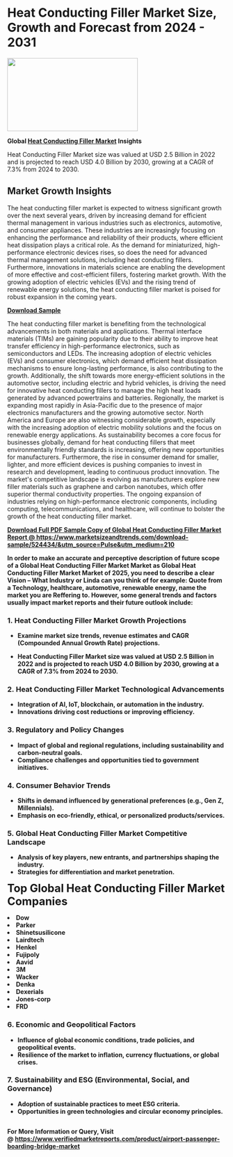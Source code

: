 <H1>Heat Conducting Filler Market Size, Growth and Forecast from 2024 - 2031</H1><img class="aligncenter size-medium wp-image-584254" src="https://thirdeyenews.in/wp-content/uploads/2024/09/Global-Market-Research-300x168.jpeg" alt="" width="300" height="168" /><p><strong>Global&nbsp;<a href="https://www.marketsizeandtrends.com/download-sample/524434/&amp;utm_source=Pulse&amp;utm_medium=210">Heat Conducting Filler Market</a> Insights</strong></p><p>Heat Conducting Filler Market size was valued at USD 2.5 Billion in 2022 and is projected to reach USD 4.0 Billion by 2030, growing at a CAGR of 7.3% from 2024 to 2030.</p><p><h2>Market Growth Insights</h2> <p>The heat conducting filler market is expected to witness significant growth over the next several years, driven by increasing demand for efficient thermal management in various industries such as electronics, automotive, and consumer appliances. These industries are increasingly focusing on enhancing the performance and reliability of their products, where efficient heat dissipation plays a critical role. As the demand for miniaturized, high-performance electronic devices rises, so does the need for advanced thermal management solutions, including heat conducting fillers. Furthermore, innovations in materials science are enabling the development of more effective and cost-efficient fillers, fostering market growth. With the growing adoption of electric vehicles (EVs) and the rising trend of renewable energy solutions, the heat conducting filler market is poised for robust expansion in the coming years.</p> <p><strong><a href="#">Download Sample</a></strong></p> <p>The heat conducting filler market is benefiting from the technological advancements in both materials and applications. Thermal interface materials (TIMs) are gaining popularity due to their ability to improve heat transfer efficiency in high-performance electronics, such as semiconductors and LEDs. The increasing adoption of electric vehicles (EVs) and consumer electronics, which demand efficient heat dissipation mechanisms to ensure long-lasting performance, is also contributing to the growth. Additionally, the shift towards more energy-efficient solutions in the automotive sector, including electric and hybrid vehicles, is driving the need for innovative heat conducting fillers to manage the high heat loads generated by advanced powertrains and batteries. Regionally, the market is expanding most rapidly in Asia-Pacific due to the presence of major electronics manufacturers and the growing automotive sector. North America and Europe are also witnessing considerable growth, especially with the increasing adoption of electric mobility solutions and the focus on renewable energy applications. As sustainability becomes a core focus for businesses globally, demand for heat conducting fillers that meet environmentally friendly standards is increasing, offering new opportunities for manufacturers. Furthermore, the rise in consumer demand for smaller, lighter, and more efficient devices is pushing companies to invest in research and development, leading to continuous product innovation. The market's competitive landscape is evolving as manufacturers explore new filler materials such as graphene and carbon nanotubes, which offer superior thermal conductivity properties. The ongoing expansion of industries relying on high-performance electronic components, including computing, telecommunications, and healthcare, will continue to bolster the growth of the heat conducting filler market.</p> <p><strong><a href="#"></p><p><span class=""><strong>Download Full PDF Sample Copy of Global Heat Conducting Filler Market Report</strong> @ <a href="https://www.marketsizeandtrends.com/download-sample/524434/&amp;utm_source=Pulse&amp;utm_medium=210" target="_blank">https://www.marketsizeandtrends.com/download-sample/524434/&amp;utm_source=Pulse&amp;utm_medium=210</a></span></p><p>In order to make an accurate and perceptive description of future scope of a Global&nbsp;Heat Conducting Filler Market Market as Global&nbsp;Heat Conducting Filler Market Market of 2025, you need to describe a clear Vision &ndash; What Industry or Linda can you think of for example: Quote from a Technology, healthcare, automotive, renewable energy, name the market you are Reffering to. However, some general trends and factors usually impact market reports and their future outlook include:</p><h3>1.&nbsp;<strong>Heat Conducting Filler Market Growth Projections</strong></h3><ul><li>Examine market size trends, revenue estimates and CAGR (Compounded Annual Growth Rate) projections.</li><li><p>Heat Conducting Filler Market size was valued at USD 2.5 Billion in 2022 and is projected to reach USD 4.0 Billion by 2030, growing at a CAGR of 7.3% from 2024 to 2030.</p></li></ul><h3>2.&nbsp;<strong>Heat Conducting Filler Market Technological Advancements</strong></h3><ul><li>Integration of AI, IoT, blockchain, or automation in the industry.</li><li>Innovations driving cost reductions or improving efficiency.</li></ul><h3>3.&nbsp;<strong>Regulatory and Policy Changes</strong></h3><ul><li>Impact of global and regional regulations, including sustainability and carbon-neutral goals.</li><li>Compliance challenges and opportunities tied to government initiatives.</li></ul><h3>4.&nbsp;<strong>Consumer Behavior Trends</strong></h3><ul><li>Shifts in demand influenced by generational preferences (e.g., Gen Z, Millennials).</li><li>Emphasis on eco-friendly, ethical, or personalized products/services.</li></ul><h3>5.&nbsp;<strong>Global Heat Conducting Filler Market Competitive Landscape</strong></h3><ul><li>Analysis of key players, new entrants, and partnerships shaping the industry.</li><li>Strategies for differentiation and market penetration.</li></ul><p data-pm-slice="1 1 []"><span style="color: inherit; font-family: inherit; font-size: 25px;">Top Global Heat Conducting Filler Market Companies</span></p><div class="" data-test-id=""><p><li>Dow</li><li> Parker</li><li> Shinetsusilicone</li><li> Lairdtech</li><li> Henkel</li><li> Fujipoly</li><li> Aavid</li><li> 3M</li><li> Wacker</li><li> Denka</li><li> Dexerials</li><li> Jones-corp</li><li> FRD</li></p></div><h3>6.&nbsp;<strong>Economic and Geopolitical Factors</strong></h3><ul><li>Influence of global economic conditions, trade policies, and geopolitical events.</li><li>Resilience of the market to inflation, currency fluctuations, or global crises.</li></ul><h3>7.&nbsp;<strong>Sustainability and ESG (Environmental, Social, and Governance)</strong></h3><ul><li>Adoption of sustainable practices to meet ESG criteria.</li><li>Opportunities in green technologies and circular economy principles.</li></ul><h2><strong style="font-size: 14px;">For More Information or Query, Visit @&nbsp;</strong><a style="background-color: #ffffff; font-size: 14px;" href="https://www.marketsizeandtrends.com/report/heat-conducting-filler-market/" target="_blank">https://www.verifiedmarketreports.com/product/airport-passenger-boarding-bridge-market</a></h2>
